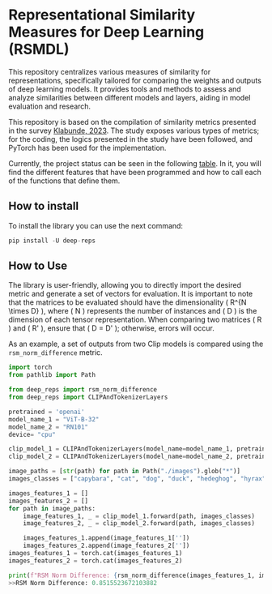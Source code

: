 # Representational Similarity Measures for Deep Learning (RSMDL)

This repository centralizes various measures of similarity for representations, specifically tailored for comparing the weights and outputs of deep learning models. It provides tools and methods to assess and analyze similarities between different models and layers, aiding in model evaluation and research.

This repository is based on the compilation of similarity metrics presented in the survey [Klabunde, 2023](https://arxiv.org/abs/2305.06329). The study exposes various types of metrics; for the coding, the logics presented in the study have been followed, and PyTorch has been used for the implementation.

Currently, the project status can be seen in the following [table](table.md). In it, you will find the different features that have been programmed and how to call each of the functions that define them.

## How to install

To install the library you can use the next command:

```python
pip install -U deep-reps
```

## How to Use

The library is user-friendly, allowing you to directly import the desired metric and generate a set of vectors for evaluation. It is important to note that the matrices to be evaluated should have the dimensionality \( R^{N \times D} \), where \( N \) represents the number of instances and \( D \) is the dimension of each tensor representation. When comparing two matrices \( R \) and \( R' \), ensure that \( D = D' \); otherwise, errors will occur.

As an example, a set of outputs from two Clip models is compared using the `rsm_norm_difference` metric.

```python
import torch
from pathlib import Path 

from deep_reps import rsm_norm_difference
from deep_reps import CLIPAndTokenizerLayers

pretrained = 'openai'
model_name_1 = "ViT-B-32"
model_name_2 = "RN101"
device= "cpu"

clip_model_1 = CLIPAndTokenizerLayers(model_name=model_name_1, pretrained=pretrained, device=device)
clip_model_2 = CLIPAndTokenizerLayers(model_name=model_name_2, pretrained=pretrained, device=device)

image_paths = [str(path) for path in Path("./images").glob("*")]
images_classes = ["capybara", "cat", "dog", "duck", "hedeghog", "hyrax"]

images_features_1 = []
images_features_2 = []
for path in image_paths:
    image_features_1, _ = clip_model_1.forward(path, images_classes)
    image_features_2, _ = clip_model_2.forward(path, images_classes)

    images_features_1.append(image_features_1[''])
    images_features_2.append(image_features_2[''])
images_features_1 = torch.cat(images_features_1)
images_features_2 = torch.cat(images_features_2)

print(f"RSM Norm Difference: {rsm_norm_difference(images_features_1, images_features_2)}")
>>RSM Norm Difference: 0.8515523672103882
```


